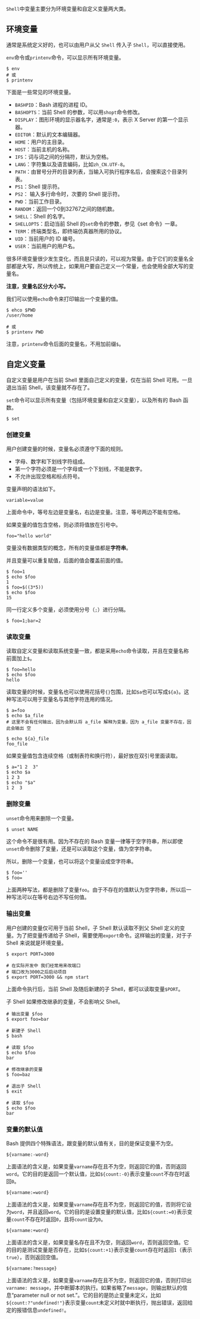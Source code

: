 `Shell`中变量主要分为环境变量和自定义变量两大类。

## 环境变量

通常是系统定义好的，也可以由用户从父 `Shell` 传入子 `Shell`，可以直接使用。

`env`命令或`printenv`命令，可以显示所有环境变量。

```shell
$ env
# 或
$ printenv
```

下面是一些常见的环境变量。

- `BASHPID`：Bash 进程的进程 ID。
- `BASHOPTS`：当前 Shell 的参数，可以用`shopt`命令修改。
- `DISPLAY`：图形环境的显示器名字，通常是`:0`，表示 X Server 的第一个显示器。
- `EDITOR`：默认的文本编辑器。
- `HOME`：用户的主目录。
- `HOST`：当前主机的名称。
- `IFS`：词与词之间的分隔符，默认为空格。
- `LANG`：字符集以及语言编码，比如`zh_CN.UTF-8`。
- `PATH`：由冒号分开的目录列表，当输入可执行程序名后，会搜索这个目录列表。
- `PS1`：Shell 提示符。
- `PS2`： 输入多行命令时，次要的 Shell 提示符。
- `PWD`：当前工作目录。
- `RANDOM`：返回一个0到32767之间的随机数。
- `SHELL`：Shell 的名字。
- `SHELLOPTS`：启动当前 Shell 的`set`命令的参数，参见《set 命令》一章。
- `TERM`：终端类型名，即终端仿真器所用的协议。
- `UID`：当前用户的 ID 编号。
- `USER`：当前用户的用户名。

很多环境变量很少发生变化，而且是只读的，可以视为常量。由于它们的变量名全部都是大写，所以传统上，如果用户要自己定义一个常量，也会使用全部大写的变量名。

**注意，变量名区分大小写。**

我们可以使用`echo`命令来打印输出一个变量的值。

```shell
$ ehco $PWD
/user/home

# 或
$ printenv PWD
```

注意，`printenv`命令后面的变量名，不用加前缀`$`。

## 自定义变量

自定义变量是用户在当前 Shell 里面自己定义的变量，仅在当前 Shell 可用。一旦退出当前 Shell，该变量就不存在了。

`set`命令可以显示所有变量（包括环境变量和自定义变量），以及所有的 Bash 函数。

```shell
$ set
```

### 创建变量

用户创建变量的时候，变量名必须遵守下面的规则。

- 字母、数字和下划线字符组成。
- 第一个字符必须是一个字母或一个下划线，不能是数字。
- 不允许出现空格和标点符号。

变量声明的语法如下。

```shell
variable=value
```

上面命令中，等号左边是变量名，右边是变量。注意，等号两边不能有空格。

如果变量的值包含空格，则必须将值放在引号中。

```shell
foo="hello world"
```

变量没有数据类型的概念，所有的变量值都是**字符串**。

并且变量可以重复赋值，后面的值会覆盖前面的值。

```shell
$ foo=1
$ echo $foo
1
$ foo=$((3*5))
$ echo $foo
15
```

同一行定义多个变量，必须使用分号（`;`）进行分隔。

```shell
$ foo=1;bar=2
```

### 读取变量

读取自定义变量和读取系统变量一致，都是采用`echo`命令读取，并且在变量名称前面加上`$`。

```shell
$ foo=hello
$ echo $foo
hello
```

读取变量的时候，变量名也可以使用花括号`{}`包围，比如`$a`也可以写成`${a}`。这种写法可以用于变量名与其他字符连用的情况。

```shell
$ a=foo
$ echo $a_file
# 这里不会有任何输出，因为会默认将 a_file 解释为变量，因为 a_file 变量不存在，因此会输出 空

$ echo ${a}_file
foo_file
```

如果变量值包含连续空格（或制表符和换行符），最好放在双引号里面读取。

```shell
$ a="1 2  3"
$ echo $a
1 2 3
$ echo "$a"
1 2  3
```

### 删除变量

`unset`命令用来删除一个变量。

```shell
$ unset NAME
```

这个命令不是很有用。因为不存在的 Bash 变量一律等于空字符串，所以即使`unset`命令删除了变量，还是可以读取这个变量，值为空字符串。

所以，删除一个变量，也可以将这个变量设成空字符串。

```shell
$ foo=''
$ foo=
```

上面两种写法，都是删除了变量`foo`。由于不存在的值默认为空字符串，所以后一种写法可以在等号右边不写任何值。

### 输出变量

用户创建的变量仅可用于当前 Shell，子 Shell 默认读取不到父 Shell 定义的变量。为了把变量传递给子 Shell，需要使用`export`命令。这样输出的变量，对于子 Shell 来说就是环境变量。

```shell
$ export PORT=3000

# 在实际开发中 我们经常用来改端口
# 端口改为3000之后启动项目
$ export PORT=3000 && npm start
```

上面命令执行后，当前 Shell 及随后新建的子 Shell，都可以读取变量`$PORT`。

子 Shell 如果修改继承的变量，不会影响父 Shell。

```shell
# 输出变量 $foo
$ export foo=bar

# 新建子 Shell
$ bash

# 读取 $foo
$ echo $foo
bar

# 修改继承的变量
$ foo=baz

# 退出子 Shell
$ exit

# 读取 $foo
$ echo $foo
bar
```

### 变量的默认值

Bash 提供四个特殊语法，跟变量的默认值有关，目的是保证变量不为空。

```shell
${varname:-word}
```

上面语法的含义是，如果变量`varname`存在且不为空，则返回它的值，否则返回`word`。它的目的是返回一个默认值，比如`${count:-0}`表示变量`count`不存在时返回`0`。

```shell
${varname:=word}
```

上面语法的含义是，如果变量`varname`存在且不为空，则返回它的值，否则将它设为`word`，并且返回`word`。它的目的是设置变量的默认值，比如`${count:=0}`表示变量`count`不存在时返回`0`，且将`count`设为`0`。

```shell
${varname:+word}
```

上面语法的含义是，如果变量名存在且不为空，则返回`word`，否则返回空值。它的目的是测试变量是否存在，比如`${count:+1}`表示变量`count`存在时返回`1`（表示`true`），否则返回空值。

```shell
${varname:?message}
```

上面语法的含义是，如果变量`varname`存在且不为空，则返回它的值，否则打印出`varname: message`，并中断脚本的执行。如果省略了`message`，则输出默认的信息“parameter null or not set.”。它的目的是防止变量未定义，比如`${count:?"undefined!"}`表示变量`count`未定义时就中断执行，抛出错误，返回给定的报错信息`undefined!`。

# 